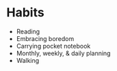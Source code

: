 # Habits

* Reading
* Embracing boredom
* Carrying pocket notebook
* Monthly, weekly, & daily planning
* Walking
